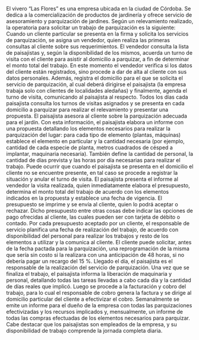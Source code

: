 El vivero “Las Flores” es una empresa ubicada en la ciudad de Córdoba. Se dedica a la
comercialización de productos de jardinería y ofrece servicio de asesoramiento y
parquización de jardines. Según un relevamiento realizado, la operatoria para solicitar un
trabajo de parquización es la siguiente:
Cuando un cliente particular se presenta en la firma y solicita los servicios de parquización,
se asigna un vendedor, quien realiza las primeras consultas al cliente sobre sus
requerimientos. El vendedor consulta la lista de paisajistas y, según la disponibilidad de los
mismos, acuerda un turno de visita con el cliente para asistir al domicilio a parquizar, a fin
de determinar el monto total del trabajo. En este momento el vendedor verifica si los datos
del cliente están registrados, sino procede a dar de alta al cliente con sus datos personales.
Además, registra el domicilio para el que se solicita el servicio de parquización, al cual
deberá dirigirse el paisajista (la empresa trabaja solo con clientes de localidades aledañas)
y finalmente, agenda el turno de visita, comunicando al paisajista al respecto.
Todos los días cada paisajista consulta los turnos de visitas asignados y se presenta en cada
domicilio a parquizar para realizar el relevamiento y presentar una propuesta. El paisajista
asesora al cliente sobre la parquización adecuada para el jardín. Con esta información, el
paisajista elabora un informe con una propuesta detallando los elementos necesarios para
realizar la parquización del lugar: para cada tipo de elemento (plantas, máquinas) establece
el elemento en particular y la cantidad necesaria (por ejemplo, cantidad de cada especie
de planta, metros cuadrados de césped a implantar, maquinaria necesaria). También define
la cantidad de personal, la cantidad de días prevista y las horas por día necesarias para
realizar el trabajo.
Puede ocurrir que cuando el paisajista se presenta en el domicilio el cliente no se encuentre
presente, en tal caso se procede a registrar la situación y anular el turno de visita.
El paisajista presenta el informe al vendedor la visita realizada, quien inmediatamente
elabora el presupuesto, determina el monto total del trabajo de acuerdo con los elementos
indicados en la propuesta y establece una fecha de vigencia. El presupuesto se imprime y
se envía al cliente, quien lo podrá aceptar o rechazar. Dicho presupuesto entre otras cosas
debe indicar las opciones de pago ofrecidas al cliente, las cuales pueden ser con tarjeta de
débito o contado.
Por cada presupuesto aceptado por un cliente, el responsable de servicio planifica una
fecha de realización del trabajo, de acuerdo con disponibilidad del personal para realizar
los trabajos y resto de los elementos a utilizar y la comunica al cliente.
El cliente puede solicitar, antes de la fecha pactada para la parquización, una
reprogramación de la misma que sería sin costo si la realizara con una anticipación de 48
horas, si no debería pagar un recargo del 15 %.
Llegado el día, el paisajista es el responsable de la realización del servicio de parquización.
Una vez que se finaliza el trabajo, el paisajista informa la liberación de maquinaria y
personal, detallando todas las tareas llevadas a cabo cada día y la cantidad de días reales
que implicó.
Luego se procede a la facturación y cobro del trabajo, para lo cual el responsable de cobro
genera la factura y se dirige al domicilio particular del cliente a efectivizar el cobro.
Semanalmente se emite un informe para el dueño de la empresa con todas las
parquizaciones efectivizadas y los recursos implicados y, mensualmente, un informe de
todas las compras efectuadas de los elementos necesarios para parquizar.
Cabe destacar que los paisajistas son empleados de la empresa, y su disponibilidad de
trabajo comprende la jornada completa diaria.
